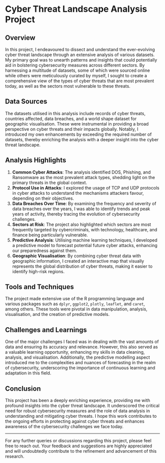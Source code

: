 # Cyber Threat Landscape Analysis Project

## Overview

In this project, I endeavoured to dissect and understand the ever-evolving cyber threat landscape through an extensive analysis of various datasets. My primary goal was to unearth patterns and insights that could potentially aid in bolstering cybersecurity measures across different sectors. By harnessing a multitude of datasets, some of which were sourced online while others were meticulously curated by myself, I sought to create a comprehensive view of the types of cyber threats that are most prevalent today, as well as the sectors most vulnerable to these threats.

## Data Sources

The datasets utilised in this analysis include records of cyber threats, countries affected, data breaches, and a world shape dataset for geographic visualisation. These were instrumental in providing a broad perspective on cyber threats and their impacts globally. Notably, I introduced my own enhancements by exceeding the required number of datasets, thereby enriching the analysis with a deeper insight into the cyber threat landscape.

## Analysis Highlights

1. **Common Cyber Attacks**: The analysis identified DOS, Phishing, and Ransomware as the most prevalent attack types, shedding light on the primary threats in the global context.
2. **Protocol Use in Attacks**: I explored the usage of TCP and UDP protocols in cyber attacks to understand the mechanisms attackers favour, depending on their objectives.
3. **Data Breaches Over Time**: By examining the frequency and severity of data breaches over the years, I was able to identify trends and peak years of activity, thereby tracing the evolution of cybersecurity challenges.
4. **Sectors at Risk**: The project also highlighted which sectors are most frequently targeted by cybercriminals, with technology, healthcare, and finance being particularly vulnerable.
5. **Predictive Analysis**: Utilising machine learning techniques, I developed a predictive model to forecast potential future cyber attacks, enhancing our preparedness against them.
6. **Geographic Visualisation**: By combining cyber threat data with geographic information, I created an interactive map that visually represents the global distribution of cyber threats, making it easier to identify high-risk regions.

## Tools and Techniques

The project made extensive use of the R programming language and various packages such as `dplyr`, `ggplot2`, `plotly`, `leaflet`, and `caret`, among others. These tools were pivotal in data manipulation, analysis, visualisation, and the creation of predictive models.

## Challenges and Learnings

One of the major challenges I faced was in dealing with the vast amounts of data and ensuring its accuracy and relevance. However, this also served as a valuable learning opportunity, enhancing my skills in data cleaning, analysis, and visualisation. Additionally, the predictive modelling aspect introduced me to the complexities and nuances of forecasting in the realm of cybersecurity, underscoring the importance of continuous learning and adaptation in this field.

## Conclusion

This project has been a deeply enriching experience, providing me with profound insights into the cyber threat landscape. It underscored the critical need for robust cybersecurity measures and the role of data analysis in understanding and mitigating cyber threats. I hope this work contributes to the ongoing efforts in protecting against cyber threats and enhances awareness of the cybersecurity challenges we face today.

---

For any further queries or discussions regarding this project, please feel free to reach out. Your feedback and suggestions are highly appreciated and will undoubtedly contribute to the refinement and advancement of this research.

